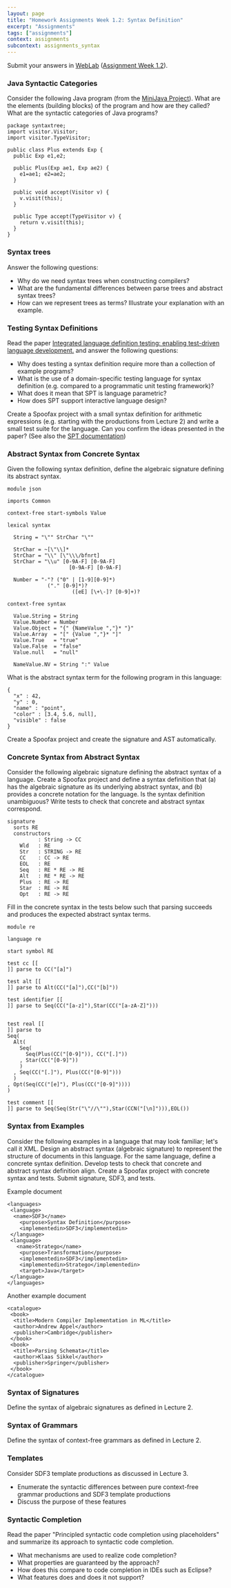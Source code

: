```yaml
---
layout: page
title: "Homework Assignments Week 1.2: Syntax Definition"
excerpt: "Assignments"
tags: ["assignments"]
context: assignments
subcontext: assignments_syntax
---
```


Submit your answers in [WebLab](https://weblab.tudelft.nl/cs4200/2018-2019/) ([Assignment Week 1.2](https://weblab.tudelft.nl/cs4200/2018-2019/assignment/20429/view)).

### Java Syntactic Categories

Consider the following Java program (from the [MiniJava Project](http://www.cambridge.org/us/features/052182060X/)). What are the elements (building blocks) of the program and how are they called? What are the syntactic categories of Java programs?

```
package syntaxtree;
import visitor.Visitor;
import visitor.TypeVisitor;

public class Plus extends Exp {
  public Exp e1,e2;

  public Plus(Exp ae1, Exp ae2) {
    e1=ae1; e2=ae2;
  }

  public void accept(Visitor v) {
    v.visit(this);
  }

  public Type accept(TypeVisitor v) {
    return v.visit(this);
  }
}
```

### Syntax trees

Answer the following questions:

- Why do we need syntax trees when constructing compilers?
- What are the fundamental differences between parse trees and abstract syntax trees?
- How can we represent trees as terms? Illustrate your explanation with an example.

### Testing Syntax Definitions

Read the paper [Integrated language definition testing: enabling test-driven language development.](https://doi.org/10.1145/2076021.2048080) and answer the following questions:

- Why does testing a syntax definition require more than a collection of example programs?
- What is the use of a domain-specific testing language for syntax definition (e.g. compared to a programmatic unit testing framework)?
- What does it mean that SPT is language parametric?
- How does SPT support interactive language design?

Create a Spoofax project with a small syntax definition for arithmetic expressions (e.g. starting with the productions from Lecture 2) and write a small test suite for the language. Can you confirm the ideas presented in the paper? (See also the [SPT documentation](http://www.metaborg.org/en/latest/source/langdev/meta/lang/spt/index.html))

### Abstract Syntax from Concrete Syntax

Given the following syntax definition, define the algebraic signature defining its abstract syntax.

```
module json

imports Common

context-free start-symbols Value

lexical syntax

  String = "\"" StrChar "\""

  StrChar = ~[\"\\]*
  StrChar = "\\" [\"\\\/bfnrt]
  StrChar = "\\u" [0-9A-F] [0-9A-F]
	                [0-9A-F] [0-9A-F]

  Number = "-"? ("0" | [1-9][0-9]*)
	         ("." [0-9]*)?
					 ([eE] [\+\-]? [0-9]+)?

context-free syntax

  Value.String = String
  Value.Number = Number
  Value.Object = "{" {NameValue ","}* "}"
  Value.Array  = "[" {Value ","}* "]"
  Value.True   = "true"
  Value.False  = "false"
  Value.null   = "null"

  NameValue.NV = String ":" Value
```

What is the abstract syntax term for the following program in this language:

```
{
  "x" : 42,
  "y" : 0,
  "name" : "point",
  "color" : [3.4, 5.6, null],
  "visible" : false
}
```

Create a Spoofax project and create the signature and AST automatically.

### Concrete Syntax from Abstract Syntax

Consider the following algebraic signature defining the abstract syntax of a language. Create a Spoofax project and define a syntax definition that (a) has the algebraic signature as its underlying abstract syntax, and (b) provides a concrete notation for the language. Is the syntax definition unambiguous? Write tests to check that concrete and abstract syntax correspond.

```
signature
  sorts RE
  constructors
          : String -> CC
    Wld   : RE
    Str   : STRING -> RE
    CC    : CC -> RE
    EOL   : RE
    Seq   : RE * RE -> RE
    Alt   : RE * RE -> RE
    Plus  : RE -> RE
    Star  : RE -> RE
    Opt   : RE -> RE
```

Fill in the concrete syntax in the tests below such that parsing succeeds and produces the expected abstract syntax terms.

```
module re

language re

start symbol RE

test cc [[
]] parse to CC("[a]")

test alt [[
]] parse to Alt(CC("[a]"),CC("[b]"))

test identifier [[
]] parse to Seq(CC("[a-z]"),Star(CC("[a-zA-Z]")))


test real [[
]] parse to
Seq(
  Alt(
    Seq(
      Seq(Plus(CC("[0-9]")), CC("[.]"))
    , Star(CC("[0-9]"))
    )
  , Seq(CC("[.]"), Plus(CC("[0-9]")))
  )
, Opt(Seq(CC("[e]"), Plus(CC("[0-9]"))))
)

test comment [[
]] parse to Seq(Seq(Str("\"//\""),Star(CCN("[\n]"))),EOL())
```


### Syntax from Examples

Consider the following examples in a language that may look familiar; let's call it XML. Design an abstract syntax (algebraic signature) to represent the structure of documents in this language. For the same language, define a concrete syntax definition. Develop tests to check that concrete and abstract syntax definition align. Create a Spoofax project with concrete syntax and tests. Submit signature, SDF3, and tests.

Example document
```
<languages>
 <language>
  <name>SDF3</name>
    <purpose>Syntax Definition</purpose>
    <implementedin>SDF3</implementedin>
 </language>
 <language>
   <name>Stratego</name>
    <purpose>Transformation</purpose>
    <implementedin>SDF3</implementedin>
    <implementedin>Stratego</implementedin>
    <target>Java</target>
 </language>	 
</languages>
```

Another example document
```
<catalogue>
 <book>
  <title>Modern Compiler Implementation in ML</title>
  <author>Andrew Appel</author>
  <publisher>Cambridge</publisher>
 </book>
 <book>
  <title>Parsing Schemata</title>
  <author>Klaas Sikkel</author>
  <publisher>Springer</publisher>
 </book>
</catalogue>
```

### Syntax of Signatures

Define the syntax of algebraic signatures as defined in Lecture 2.

### Syntax of Grammars

Define the syntax of context-free grammars as defined in Lecture 2.



<!--
### Syntax from Term

Consider the following term, providing the abstract syntax representation of a program in some language. Based on the term reconstruct, the abstract syntax (algebraic signature) of the language. Next create a concrete syntax definition from the abstract syntax.

```

```
-->

### Templates

Consider SDF3 template productions as discussed in Lecture 3.

- Enumerate the syntactic differences between pure context-free grammar productions and SDF3 template productions
- Discuss the purpose of these features

### Syntactic Completion

Read the paper "Principled syntactic code completion using placeholders" and summarize its approach to syntactic code completion.

- What mechanisms are used to realize code completion?
- What properties are guaranteed by the approach?
- How does this compare to code completion in IDEs such as Eclipse?
- What features does and does it not support?
